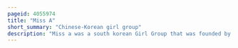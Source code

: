 ```yaml
---
pageid: 4055974
title: "Miss A"
short_summary: "Chinese-Korean girl group"
description: "Miss a was a south korean Girl Group that was founded by Jyp Entertainment. The Group debuted with the single bad Girl good Girl in July 2010 as a Quartet Consisting of fei Jia Min and Suzy. Their Debut Song reached Number one on the Gaon Digital Chart, which made them the first Act ever to have their Debut Song reach the Top of the Chart, the Song also became the best-performing single of 2010 on the Chart."
---
```

